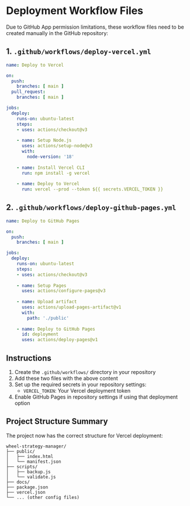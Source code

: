 # Deployment Workflow Files

Due to GitHub App permission limitations, these workflow files need to be created manually in the GitHub repository:

## 1. `.github/workflows/deploy-vercel.yml`

```yaml
name: Deploy to Vercel

on:
  push:
    branches: [ main ]
  pull_request:
    branches: [ main ]

jobs:
  deploy:
    runs-on: ubuntu-latest
    steps:
    - uses: actions/checkout@v3
    
    - name: Setup Node.js
      uses: actions/setup-node@v3
      with:
        node-version: '18'
        
    - name: Install Vercel CLI
      run: npm install -g vercel
      
    - name: Deploy to Vercel
      run: vercel --prod --token ${{ secrets.VERCEL_TOKEN }}
```

## 2. `.github/workflows/deploy-github-pages.yml`

```yaml
name: Deploy to GitHub Pages

on:
  push:
    branches: [ main ]

jobs:
  deploy:
    runs-on: ubuntu-latest
    steps:
    - uses: actions/checkout@v3
    
    - name: Setup Pages
      uses: actions/configure-pages@v3
      
    - name: Upload artifact
      uses: actions/upload-pages-artifact@v1
      with:
        path: './public'
        
    - name: Deploy to GitHub Pages
      id: deployment
      uses: actions/deploy-pages@v1
```

## Instructions

1. Create the `.github/workflows/` directory in your repository
2. Add these two files with the above content
3. Set up the required secrets in your repository settings:
   - `VERCEL_TOKEN`: Your Vercel deployment token
4. Enable GitHub Pages in repository settings if using that deployment option

## Project Structure Summary

The project now has the correct structure for Vercel deployment:

```
wheel-strategy-manager/
├── public/
│   ├── index.html
│   └── manifest.json
├── scripts/
│   ├── backup.js
│   └── validate.js
├── docs/
├── package.json
├── vercel.json
└── ... (other config files)
```